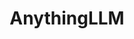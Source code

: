 ---
draft: false
title: AnythingLLM
content:
  id: anythingllm
  name: AnythingLLM
  website: https://useanything.com/
  short_description: The all-in-one Desktop & Docker AI application with full RAG and AI Agent capabilities. Chat with your docs, use AI Agents, hyper-configurable.
---